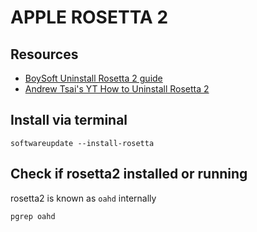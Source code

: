 # APPLE ROSETTA 2

## Resources

- [BoySoft Uninstall Rosetta 2 guide](https://iboysoft.com/news/uninstall-rosetta-2.html)
- [Andrew Tsai's YT How to Uninstall Rosetta 2](https://www.youtube.com/watch?v=J7aWxrY9lEA)

## Install via terminal

```console
softwareupdate --install-rosetta
```

## Check if rosetta2 installed or running

rosetta2 is known as `oahd` internally

```console
pgrep oahd
```
